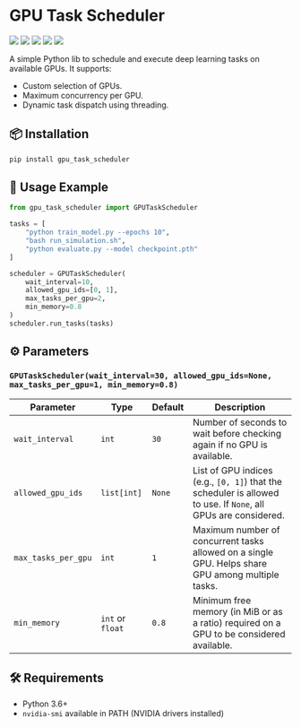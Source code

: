 # GPU Task Scheduler

![](https://img.shields.io/pypi/pyversions/gpu_task_scheduler) ![](https://img.shields.io/pypi/v/gpu_task_scheduler) ![](https://img.shields.io/pypi/dm/gpu_task_scheduler) ![](https://img.shields.io/pypi/l/gpu_task_scheduler) ![](https://img.shields.io/github/stars/sangyx/gpu_task_scheduler?style=social)

A simple Python lib to schedule and execute deep learning tasks on available GPUs. It supports:

- Custom selection of GPUs.
- Maximum concurrency per GPU.
- Dynamic task dispatch using threading.

## 📦 Installation

```bash
pip install gpu_task_scheduler
```

## 🚀 Usage Example

```python
from gpu_task_scheduler import GPUTaskScheduler

tasks = [
    "python train_model.py --epochs 10",
    "bash run_simulation.sh",
    "python evaluate.py --model checkpoint.pth"
]

scheduler = GPUTaskScheduler(
    wait_interval=10,
    allowed_gpu_ids=[0, 1],
    max_tasks_per_gpu=2,
    min_memory=0.8
)
scheduler.run_tasks(tasks)
```

## ⚙️ Parameters

### `GPUTaskScheduler(wait_interval=30, allowed_gpu_ids=None, max_tasks_per_gpu=1, min_memory=0.8)`

| Parameter           | Type        | Default | Description |
|---------------------|-------------|---------|-------------|
| `wait_interval`     | `int`       | `30`    | Number of seconds to wait before checking again if no GPU is available. |
| `allowed_gpu_ids`   | `list[int]` | `None`  | List of GPU indices (e.g., `[0, 1]`) that the scheduler is allowed to use. If `None`, all GPUs are considered. |
| `max_tasks_per_gpu` | `int`       | `1`     | Maximum number of concurrent tasks allowed on a single GPU. Helps share GPU among multiple tasks. |
| `min_memory` | `int` or `float`       | `0.8`     | Minimum free memory (in MiB or as a ratio) required on a GPU to be considered available. |

## 🛠️ Requirements

- Python 3.6+
- `nvidia-smi` available in PATH (NVIDIA drivers installed)